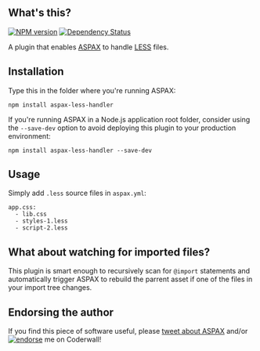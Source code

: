 ## What's this?
[![NPM version](https://badge.fury.io/js/aspax-less-handler.png)](http://badge.fury.io/js/aspax-less-handler)
[![Dependency Status](https://david-dm.org/icflorescu/aspax-less-handler.png)](https://david-dm.org/icflorescu/aspax-less-handler)

A plugin that enables [ASPAX](http://aspax.github.io) to handle [LESS](http://lesscss.org) files.

## Installation
Type this in the folder where you're running ASPAX:

    npm install aspax-less-handler

If you're running ASPAX in a Node.js application root folder, consider using the `--save-dev` option to avoid deploying this plugin to your production environment:

    npm install aspax-less-handler --save-dev

## Usage
Simply add `.less` source files in `aspax.yml`:

    app.css:
      - lib.css
      - styles-1.less
      - script-2.less

## What about watching for imported files?
This plugin is smart enough to recursively scan for `@import` statements and automatically trigger ASPAX to rebuild the parrent asset if one of the files in your import tree changes.

## Endorsing the author
If you find this piece of software useful, please [tweet about ASPAX](http://twitter.com/share?text=Checkout%20ASPAX%2C%20the%20simple%20Node.js%20asset%20packager!&url=http%3A%2F%2Faspax.github.io&hashtags=aspax&via=icflorescu) and/or [![endorse](https://api.coderwall.com/icflorescu/endorsecount.png)](https://coderwall.com/icflorescu) me on Coderwall!

